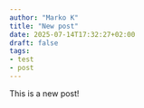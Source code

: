 ```yaml
---
author: "Marko K"
title: "New post"
date: 2025-07-14T17:32:27+02:00
draft: false
tags:
- test
- post
---
```

This is a new post!
